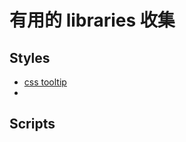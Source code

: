 有用的 libraries 收集
=========

## Styles
* [css tooltip](https://github.com/chinchang/hint.css)
* 

## Scripts


